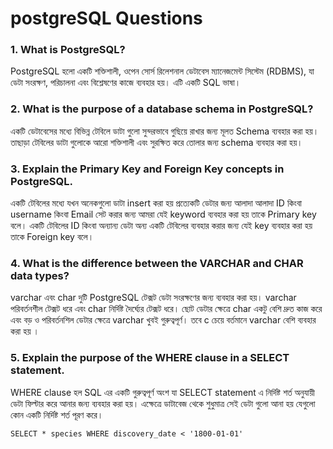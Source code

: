 # postgreSQL Questions

### 1. What is PostgreSQL?
PostgreSQL হলো একটি শক্তিশালী, ওপেন সোর্স রিলেশনাল ডেটাবেস ম্যানেজমেন্ট সিস্টেম (RDBMS), যা ডেটা সংরক্ষণ, পরিচালনা এবং বিশ্লেষণের কাজে ব্যবহার হয়। এটি একটি SQL ভাষা।

### 2. What is the purpose of a database schema in PostgreSQL?
একটি ডেটাবেসের মধ্যে বিভিন্ন টেবিলে ডাটা গুলো সুন্দরভাবে গুছিয়ে রাখার জন্য মূলত Schema ব্যবহার করা হয়। তাছাড়া টেবিলের ডাটা গুলোকে আরো শক্তিশালী এবং সুরক্ষিত করে তোলার জন্য schema  ব্যবহার করা হয়।

### 3. Explain the Primary Key and Foreign Key concepts in PostgreSQL.
একটি টেবিলের মধ্যে যখন অনেকগুলো ডাটা insert করা হয় প্রত্যেকটি ডেটার জন্য আলাদা আলাদা ID কিংবা username কিংবা Email সেট করার জন্য আমরা যেই keyword ব্যবহার করা হয় তাকে  Primary key বলে। একটি টেবিলের ID কিংবা অন্যান্য ডেটা অন্য একটি টেবিলের ব্যবহার করার জন্য যেই key ব্যবহার করা হয় তাকে Foreign key বলে।

### 4. What is the difference between the VARCHAR and CHAR data types?
varchar এবং char দুটি PostgreSQL টেক্সট ডেটা সংরক্ষণের জন্য ব্যবহার করা হয়। varchar পরিবর্তনশীল টেক্সট ধরে এবং char নির্দিষ্ট দৈর্ঘ্যের টেক্সট ধরে। ছোট ডেটার ক্ষেত্রে char একটু বেশি দ্রুত কাজ করে এবং বড় ও পরিবর্তনশিল ডেটার ক্ষেত্রে varchar খুবই গুরুত্বপূর্ণ। তবে c চেয়ে বর্তমানে varchar  বেশি ব্যবহার করা হয় ।

### 5. Explain the purpose of the WHERE clause in a SELECT statement.
WHERE clause হল SQL এর একটি গুরুত্বপূর্ণ অংশ যা SELECT statement এ নির্দিষ্ট শর্ত অনুযায়ী ডেটা ফিল্টার করে আনার জন্য ব্যবহার করা হয়। এক্ষেত্রে ডাটাবেজ থেকে শুধুমাত্র সেই ডেটা গুলো আনা হয় যেগুলো কোন একটি নির্দিষ্ট শর্ত পূরণ করে।

` SELECT * species WHERE discovery_date < '1800-01-01' `